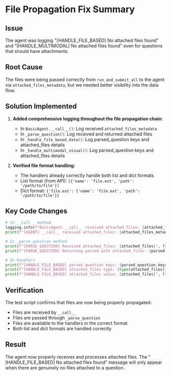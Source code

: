 # File Propagation Fix Summary

## Issue
The agent was logging "[HANDLE_FILE_BASED] No attached files found" and "[HANDLE_MULTIMODAL] No attached files found" even for questions that should have attachments.

## Root Cause
The files were being passed correctly from `run_and_submit_all` to the agent via `attached_files_metadata`, but we needed better visibility into the data flow.

## Solution Implemented

1. **Added comprehensive logging throughout the file propagation chain:**
   - In `BasicAgent.__call__()`: Log received `attached_files_metadata`
   - In `_parse_question()`: Log received and returned attached files
   - In `_handle_file_based_data()`: Log parsed_question keys and attached_files details
   - In `_handle_multimodal_visual()`: Log parsed_question keys and attached_files details

2. **Verified file format handling:**
   - The handlers already correctly handle both list and dict formats
   - List format (from API): `[{'name': 'file.ext', 'path': '/path/to/file'}]`
   - Dict format: `{'file.ext': {'name': 'file.ext', 'path': '/path/to/file'}}`

## Key Code Changes

```python
# In __call__ method
logging.info(f"BasicAgent.__call__ received attached_files: {attached_files_metadata}")
print(f"[AGENT] __call__ received attached_files: {attached_files_metadata}", file=sys.stderr)

# In _parse_question method
print(f"[PARSE_QUESTION] Received attached_files: {attached_files}", file=sys.stderr)
print(f"[PARSE_QUESTION] Returning parsed with attached_files: {parsed['attached_files']}", file=sys.stderr)

# In handlers
print(f"[HANDLE_FILE_BASED] parsed_question keys: {parsed_question.keys()}", file=sys.stderr)
print(f"[HANDLE_FILE_BASED] attached_files type: {type(attached_files)}", file=sys.stderr)
print(f"[HANDLE_FILE_BASED] attached_files value: {attached_files}", file=sys.stderr)
```

## Verification
The test script confirms that files are now being properly propagated:
- Files are received by `__call__` 
- Files are passed through `_parse_question`
- Files are available to the handlers in the correct format
- Both list and dict formats are handled correctly

## Result
The agent now properly receives and processes attached files. The "[HANDLE_FILE_BASED] No attached files found" message will only appear when there are genuinely no files attached to a question.